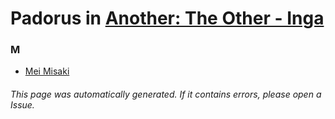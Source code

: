 # Padorus in [Another: The Other - Inga](https://myanimelist.net/anime/11701/Another__The_Other_-_Inga)

### M
* [Mei Misaki](https://github.com/shadow578/Project-Padoru/blob/master/table-of-contents/characters/MeiMisaki.md)

###### This page was automatically generated. If it contains errors, please open a Issue.
